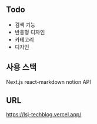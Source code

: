 ## Todo

- 검색 기능
- 반응형 디자인
- 카테고리
- 디자인

## 사용 스택
Next.js
react-markdown
notion API

## URL
https://lsj-techblog.vercel.app/
